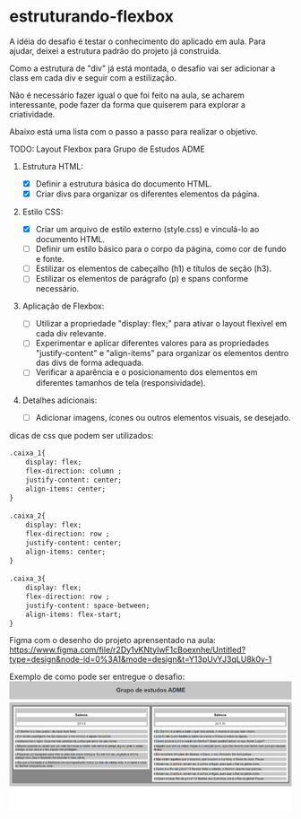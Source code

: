 # estruturando-flexbox

A idéia do desafio é testar o conhecimento do aplicado em aula. Para ajudar, deixei a estrutura padrão do projeto já construida.

Como a estrutura de "div" já está montada, o desafio vai ser adicionar a class em cada div e seguir com a estilização.

Não é necessário fazer igual o que foi feito na aula, se acharem interessante, pode fazer da forma que quiserem para explorar a criatividade.

Abaixo está uma lista com o passo a passo para realizar o objetivo.

TODO: Layout Flexbox para Grupo de Estudos ADME

1. Estrutura HTML:

   - [x] Definir a estrutura básica do documento HTML.
   - [x] Criar divs para organizar os diferentes elementos da página.

2. Estilo CSS:

   - [x] Criar um arquivo de estilo externo (style.css) e vinculá-lo ao documento HTML.
   - [ ] Definir um estilo básico para o corpo da página, como cor de fundo e fonte.
   - [ ] Estilizar os elementos de cabeçalho (h1) e títulos de seção (h3).
   - [ ] Estilizar os elementos de parágrafo (p) e spans conforme necessário.

3. Aplicação de Flexbox:

   - [ ] Utilizar a propriedade "display: flex;" para ativar o layout flexível em cada div relevante.
   - [ ] Experimentar e aplicar diferentes valores para as propriedades "justify-content" e "align-items" para organizar os elementos dentro das divs de forma adequada.
   - [ ] Verificar a aparência e o posicionamento dos elementos em diferentes tamanhos de tela (responsividade).

4. Detalhes adicionais:
   - [ ] Adicionar imagens, ícones ou outros elementos visuais, se desejado.

dicas de css que podem ser utilizados:
```
.caixa_1{
    display: flex;
    flex-direction: column ;
    justify-content: center;
    align-items: center;
}

.caixa_2{
    display: flex;
    flex-direction: row ;
    justify-content: center;
    align-items: center;
}

.caixa_3{
    display: flex;
    flex-direction: row ;
    justify-content: space-between;
    align-items: flex-start;
}
```


Figma com o desenho do projeto aprensentado na aula:
https://www.figma.com/file/r2Dy1vKNtylwF1cBoexnhe/Untitled?type=design&node-id=0%3A1&mode=design&t=Y13pUvYJ3qLU8k0y-1

Exemplo de como pode ser entregue o desafio:
![alt text](git-files/projeto-final.png)
